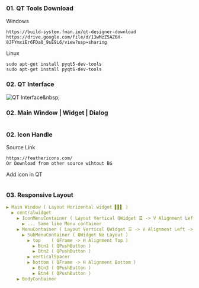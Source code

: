 ### 01. QT Tools Download
Windows
```
https://build-system.fman.io/qt-designer-download
https://drive.google.com/file/d/13wMzZ5AZ6H-8JFYmxiEr6FDa0_9sE9L6/view?usp=sharing
```
Linux
```
sudo apt-get install pyqt5-dev-tools
sudo apt-get install pyqt6-dev-tools
```
### 02. QT Interface
![QT Interface]([https://img.shields.io/badge/Python-3776AB?style=for-the-badge&logo=python&logoColor=white](https://github.com/samratpro/Python_Notes/blob/master/06.%20GUI/01.%20PyQt6_Notes/qt_interface.png))&nbsp;
### 02. Main Window | Widget | Dialog
```
```
### 02. Icon Handle
Source Link
```href
https://feathericons.com/
Or Download from other source wihtout BG
```
Add icon in QT
```

```

### 03. Responsive Layout
```yml
▶ Main Window ( Layout Horizental widget ▌▌▌ )
  ▶ centralwidget
    ▶ IconMenuContainer ( Layout Vertical QWidget ☰ -> V Alignment Left -> Minimum Width -> 80 )
      ▶ ... Same like Menu container
    ▶ MenuContainer ( Layout Vertical QWidget ☰ -> V Alignment Left -> Minimum Width -> 120 )
      ▶ SubMenuContainer ( QWidget No Layout )
        ▶ top    ( QFrame -> H Alignment Top )  
          ▶ Btn1 ( QPushButton )
          ▶ Btn2 ( QPushButton )
        ▶ verticalSpacer
        ▶ bottom ( QFrame -> H Alignment Bottom )
          ▶ Btn3 ( QPushButton )
          ▶ Btn4 ( QPushButton )      
    ▶ BodyContainer

```
